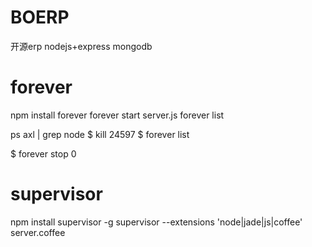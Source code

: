 BOERP
=====

开源erp
nodejs+express
mongodb


forever
=====
npm install forever
forever start server.js
forever list

ps axl | grep node
$ kill 24597
$ forever list

$ forever stop 0

supervisor
=====
npm install supervisor -g
supervisor --extensions 'node|jade|js|coffee' server.coffee


